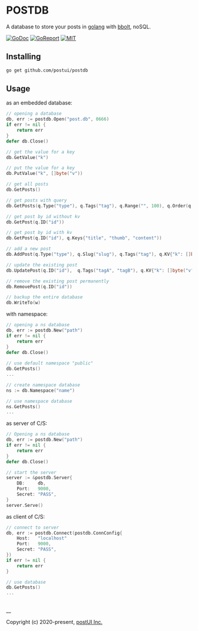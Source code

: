 # POSTDB

A database to store your posts in [golang](https://golang.org) with [bbolt](https://github.com/etcd-io/bbolt), noSQL.

[![GoDoc](https://godoc.org/github.com/postui/postdb?status.svg)](https://godoc.org/github.com/postui/postdb)
[![GoReport](https://goreportcard.com/badge/github.com/postui/postdb)](https://goreportcard.com/report/github.com/postui/postdb)
[![MIT](https://img.shields.io/badge/license-MIT-green)](./LICENSE)


## Installing
```bash
go get github.com/postui/postdb
``` 


## Usage
as an embedded database:
```go
// opening a database
db, err := postdb.Open("post.db", 0666)
if err != nil {
    return err
}
defer db.Close()

// get the value for a key
db.GetValue("k")

// put the value for a key
db.PutValue("k", []byte("v"))

// get all posts
db.GetPosts()

// get posts with query
db.GetPosts(q.Type("type"), q.Tags("tag"), q.Range("", 100), q.Order(q.DESC))

// get post by id without kv
db.GetPost(q.ID("id"))

// get post by id with kv
db.GetPost(q.ID("id"), q.Keys{"title", "thumb", "content"))

// add a new post
db.AddPost(q.Type("type"), q.Slug("slug"), q.Tags("tag"), q.KV{"k": []byte("v")})

// update the existing post
db.UpdatePost(q.ID("id"),  q.Tags("tagA", "tagB"), q.KV{"k": []byte("v")})

// remove the existing post permanently
db.RemovePost(q.ID("id"))

// backup the entire database
db.WriteTo(w)
```

with namespace:
```go
// opening a ns database
db, err := postdb.New("path")
if err != nil {
    return err
}
defer db.Close()
 
// use default namespace "public"
db.GetPosts()
...

// create namespace database
ns := db.Namespace("name")

// use namespace database
ns.GetPosts()
...
```

as server of C/S:

```go
// Opening a ns database
db, err := postdb.New("path")
if err != nil {
    return err
}
defer db.Close()

// start the server
server := &postdb.Server{
    DB:     db,
    Port:   9000,
    Secret: "PASS",
}
server.Serve()
```

as client of C/S:

```go
// connect to server
db, err := postdb.Connect(postdb.ConnConfig{
    Host:   "localhost"
    Port:   9000,
    Secret: "PASS",
})
if err != nil {
    return err
}

// use database
db.GetPosts()
...
```


<br/>
__

Copyright (c) 2020-present, [postUI Inc.](https://postui.com)
